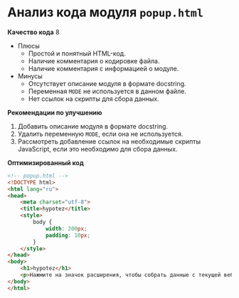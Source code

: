 # Анализ кода модуля `popup.html`

**Качество кода**
8
-  Плюсы
    -   Простой и понятный HTML-код.
    -   Наличие комментария о кодировке файла.
    -   Наличие комментария с информацией о модуле.
-  Минусы
    -   Отсутствует описание модуля в формате docstring.
    -   Переменная `MODE` не используется в данном файле.
    -   Нет ссылок на скрипты для сбора данных.

**Рекомендации по улучшению**
1.  Добавить описание модуля в формате docstring.
2.  Удалить переменную `MODE`, если она не используется.
3.  Рассмотреть добавление ссылок на необходимые скрипты JavaScript, если это необходимо для сбора данных.

**Оптимизированный код**
```html
<!-- popup.html -->
<!DOCTYPE html>
<html lang="ru">
<head>
    <meta charset="utf-8">
    <title>hypotez</title>
    <style>
        body {
            width: 200px;
            padding: 10px;
        }
    </style>
</head>
<body>
    <h1>hypotez</h1>
    <p>Нажмите на значок расширения, чтобы собрать данные с текущей веб-страницы.</p>
</body>
</html>
```
